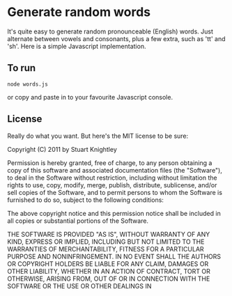 Generate random words
=====================

It's quite easy to generate random pronounceable (English) words. Just
alternate between vowels and consonants, plus a few extra, such as 'tt' and
'sh'. Here is a simple Javascript implementation.

To run
------

    node words.js

or copy and paste in to your favourite Javascript console.

License
-------

Really do what you want. But here's the MIT license to be sure:

Copyright (C) 2011 by Stuart Knightley

Permission is hereby granted, free of charge, to any person obtaining a copy
of this software and associated documentation files (the "Software"), to deal
in the Software without restriction, including without limitation the rights
to use, copy, modify, merge, publish, distribute, sublicense, and/or sell
copies of the Software, and to permit persons to whom the Software is
furnished to do so, subject to the following conditions:

The above copyright notice and this permission notice shall be included in
all copies or substantial portions of the Software.

THE SOFTWARE IS PROVIDED "AS IS", WITHOUT WARRANTY OF ANY KIND, EXPRESS OR
IMPLIED, INCLUDING BUT NOT LIMITED TO THE WARRANTIES OF MERCHANTABILITY,
FITNESS FOR A PARTICULAR PURPOSE AND NONINFRINGEMENT. IN NO EVENT SHALL THE
AUTHORS OR COPYRIGHT HOLDERS BE LIABLE FOR ANY CLAIM, DAMAGES OR OTHER
LIABILITY, WHETHER IN AN ACTION OF CONTRACT, TORT OR OTHERWISE, ARISING FROM,
OUT OF OR IN CONNECTION WITH THE SOFTWARE OR THE USE OR OTHER DEALINGS IN

